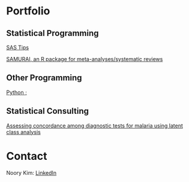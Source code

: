 # Portfolio


## Statistical Programming

[SAS Tips](/sas-tips)

[SAMURAI, an R package for meta-analyses/systematic reviews](/R-samurai)

## Other Programming

[Python ;](/python)

## Statistical Consulting

[Assessing concordance among diagnostic tests for malaria using latent class analysis](/stat-lca-malaria-tests)



# Contact

Noory Kim: [LinkedIn](https://www.linkedin.com/in/noory)
